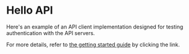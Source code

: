 # Hello API

Here's an example of an API client implementation designed for testing authentication with the API servers.

For more details, refer to [the getting started guide](../../docs/guides.md) by clicking the link.
